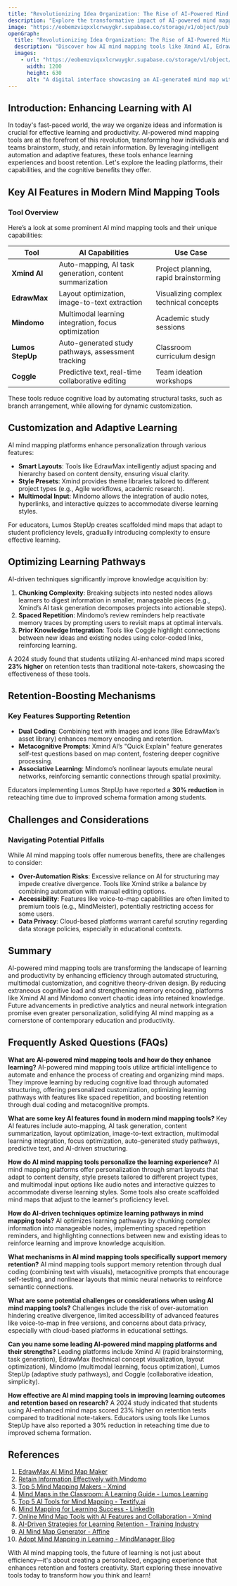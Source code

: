 ```yaml
---
title: "Revolutionizing Idea Organization: The Rise of AI-Powered Mind Mapping Tools for Enhanced Learning in 2025"
description: "Explore the transformative impact of AI-powered mind mapping tools on learning and productivity, featuring intelligent automation, adaptive features, and cognitive benefits from platforms like Xmind AI and Mindomo in 2025."
image: "https://eobemzviqxxlcrwuygkr.supabase.co/storage/v1/object/public/yt2insight//ai-mindmapping-learning.jpg" # Replace with your actual image URL
openGraph:
  title: "Revolutionizing Idea Organization: The Rise of AI-Powered Mind Mapping Tools for Enhanced Learning in 2025"
  description: "Discover how AI mind mapping tools like Xmind AI, EdrawMax, and Mindomo are enhancing learning with intelligent automation, personalized customization, and optimized learning pathways for better retention."
  images:
    - url: "https://eobemzviqxxlcrwuygkr.supabase.co/storage/v1/object/public/yt2insight//ai-mindmapping-learning.jpg" # Replace with your actual image URL
      width: 1200
      height: 630
      alt: "A digital interface showcasing an AI-generated mind map with interconnected ideas, highlighting the role of AI in organizing and enhancing learning."
---
```


## Introduction: Enhancing Learning with AI
In today's fast-paced world, the way we organize ideas and information is crucial for effective learning and productivity. AI-powered mind mapping tools are at the forefront of this revolution, transforming how individuals and teams brainstorm, study, and retain information. By leveraging intelligent automation and adaptive features, these tools enhance learning experiences and boost retention. Let's explore the leading platforms, their capabilities, and the cognitive benefits they offer.

## Key AI Features in Modern Mind Mapping Tools
### Tool Overview
Here’s a look at some prominent AI mind mapping tools and their unique capabilities:

| **Tool**       | **AI Capabilities**                             | **Use Case**                          |
|----------------|------------------------------------------------|---------------------------------------|
| **Xmind AI**   | Auto-mapping, AI task generation, content summarization | Project planning, rapid brainstorming |
| **EdrawMax**   | Layout optimization, image-to-text extraction  | Visualizing complex technical concepts |
| **Mindomo**    | Multimodal learning integration, focus optimization | Academic study sessions               |
| **Lumos StepUp** | Auto-generated study pathways, assessment tracking | Classroom curriculum design           |
| **Coggle**     | Predictive text, real-time collaborative editing | Team ideation workshops               |

These tools reduce cognitive load by automating structural tasks, such as branch arrangement, while allowing for dynamic customization.

## Customization and Adaptive Learning
AI mind mapping platforms enhance personalization through various features:

- **Smart Layouts**: Tools like EdrawMax intelligently adjust spacing and hierarchy based on content density, ensuring visual clarity.
- **Style Presets**: Xmind provides theme libraries tailored to different project types (e.g., Agile workflows, academic research).
- **Multimodal Input**: Mindomo allows the integration of audio notes, hyperlinks, and interactive quizzes to accommodate diverse learning styles.

For educators, Lumos StepUp creates scaffolded mind maps that adapt to student proficiency levels, gradually introducing complexity to ensure effective learning.

## Optimizing Learning Pathways
AI-driven techniques significantly improve knowledge acquisition by:

1.  **Chunking Complexity**: Breaking subjects into nested nodes allows learners to digest information in smaller, manageable pieces (e.g., Xmind’s AI task generation decomposes projects into actionable steps).
2.  **Spaced Repetition**: Mindomo’s review reminders help reactivate memory traces by prompting users to revisit maps at optimal intervals.
3.  **Prior Knowledge Integration**: Tools like Coggle highlight connections between new ideas and existing nodes using color-coded links, reinforcing learning.

A 2024 study found that students utilizing AI-enhanced mind maps scored **23% higher** on retention tests than traditional note-takers, showcasing the effectiveness of these tools.

## Retention-Boosting Mechanisms
### Key Features Supporting Retention
- **Dual Coding**: Combining text with images and icons (like EdrawMax’s asset library) enhances memory encoding and retention.
- **Metacognitive Prompts**: Xmind AI’s "Quick Explain" feature generates self-test questions based on map content, fostering deeper cognitive processing.
- **Associative Learning**: Mindomo’s nonlinear layouts emulate neural networks, reinforcing semantic connections through spatial proximity.

Educators implementing Lumos StepUp have reported a **30% reduction** in reteaching time due to improved schema formation among students.

## Challenges and Considerations
### Navigating Potential Pitfalls
While AI mind mapping tools offer numerous benefits, there are challenges to consider:
- **Over-Automation Risks**: Excessive reliance on AI for structuring may impede creative divergence. Tools like Xmind strike a balance by combining automation with manual editing options.
- **Accessibility**: Features like voice-to-map capabilities are often limited to premium tools (e.g., MindMeister), potentially restricting access for some users.
- **Data Privacy**: Cloud-based platforms warrant careful scrutiny regarding data storage policies, especially in educational contexts.

## Summary
AI-powered mind mapping tools are transforming the landscape of learning and productivity by enhancing efficiency through automated structuring, multimodal customization, and cognitive theory-driven design. By reducing extraneous cognitive load and strengthening memory encoding, platforms like Xmind AI and Mindomo convert chaotic ideas into retained knowledge. Future advancements in predictive analytics and neural network integration promise even greater personalization, solidifying AI mind mapping as a cornerstone of contemporary education and productivity.

## Frequently Asked Questions (FAQs)

**What are AI-powered mind mapping tools and how do they enhance learning?**
AI-powered mind mapping tools utilize artificial intelligence to automate and enhance the process of creating and organizing mind maps. They improve learning by reducing cognitive load through automated structuring, offering personalized customization, optimizing learning pathways with features like spaced repetition, and boosting retention through dual coding and metacognitive prompts.

**What are some key AI features found in modern mind mapping tools?**
Key AI features include auto-mapping, AI task generation, content summarization, layout optimization, image-to-text extraction, multimodal learning integration, focus optimization, auto-generated study pathways, predictive text, and AI-driven structuring.

**How do AI mind mapping tools personalize the learning experience?**
AI mind mapping platforms offer personalization through smart layouts that adapt to content density, style presets tailored to different project types, and multimodal input options like audio notes and interactive quizzes to accommodate diverse learning styles. Some tools also create scaffolded mind maps that adjust to the learner's proficiency level.

**How do AI-driven techniques optimize learning pathways in mind mapping tools?**
AI optimizes learning pathways by chunking complex information into manageable nodes, implementing spaced repetition reminders, and highlighting connections between new and existing ideas to reinforce learning and improve knowledge acquisition.

**What mechanisms in AI mind mapping tools specifically support memory retention?**
AI mind mapping tools support memory retention through dual coding (combining text with visuals), metacognitive prompts that encourage self-testing, and nonlinear layouts that mimic neural networks to reinforce semantic connections.

**What are some potential challenges or considerations when using AI mind mapping tools?**
Challenges include the risk of over-automation hindering creative divergence, limited accessibility of advanced features like voice-to-map in free versions, and concerns about data privacy, especially with cloud-based platforms in educational settings.

**Can you name some leading AI-powered mind mapping platforms and their strengths?**
Leading platforms include Xmind AI (rapid brainstorming, task generation), EdrawMax (technical concept visualization, layout optimization), Mindomo (multimodal learning, focus optimization), Lumos StepUp (adaptive study pathways), and Coggle (collaborative ideation, simplicity).

**How effective are AI mind mapping tools in improving learning outcomes and retention based on research?**
A 2024 study indicated that students using AI-enhanced mind maps scored 23% higher on retention tests compared to traditional note-takers. Educators using tools like Lumos StepUp have also reported a 30% reduction in reteaching time due to improved schema formation.

## References
1.  [EdrawMax AI Mind Map Maker](https://www.edrawmax.com/mind-map/ai-mind-map-maker.html)
2.  [Retain Information Effectively with Mindomo](https://www.mindomo.com/blog/retain-information/)
3.  [Top 5 Mind Mapping Makers - Xmind](https://xmind.app/blog/top-5-mind-mapping-makers/)
4.  [Mind Maps in the Classroom: A Learning Guide - Lumos Learning](https://www.lumoslearning.com/llwp/teachers-speak/mind-maps-classroom-learning-guide.html)
5.  [Top 5 AI Tools for Mind Mapping - Textify.ai](https://textify.ai/top-5-ai-tools-for-mind-mapping/)
6.  [Mind Mapping for Learning Success - LinkedIn](https://www.linkedin.com/pulse/mind-mapping-learning-successenhancing-educational-development-pyoff)
7.  [Online Mind Map Tools with AI Features and Collaboration - Xmind](https://xmind.app/blog/mind-map-online-tools-with-ai-features-and-collaboration/)
8.  [AI-Driven Strategies for Learning Retention - Training Industry](https://trainingindustry.com/articles/artificial-intelligence/forget-forgetting-ai-driven-strategies-for-learning-retention/)
9.  [AI Mind Map Generator - Affine](https://affine.pro/blog/ai-mind-map-generator)
10. [Adopt Mind Mapping in Learning - MindManager Blog](https://blog.mindmanager.com/201911adopt-mind-mapping-learning/)

With AI mind mapping tools, the future of learning is not just about efficiency—it's about creating a personalized, engaging experience that enhances retention and fosters creativity. Start exploring these innovative tools today to transform how you think and learn!